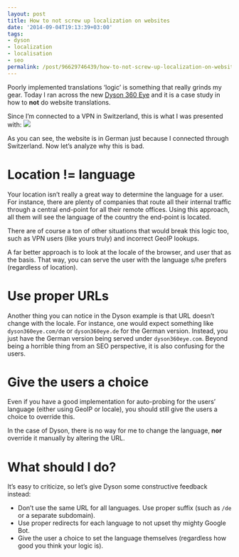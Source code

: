 ```yaml
---
layout: post
title: How to not screw up localization on websites
date: '2014-09-04T19:13:39+03:00'
tags:
- dyson
- localization
- localisation
- seo
permalink: /post/96629746439/how-to-not-screw-up-localization-on-websites
---
```

Poorly implemented translations ‘logic’ is something that really grinds my gear. Today I ran across the new [Dyson 360 Eye](http://www.dyson360eye.com/) and it is a case study in how to **not** do website translations.

Since I’m connected to a VPN in Switzerland, this is what I was presented with: ![](http://78.media.tumblr.com/8da97159c0883b608ed4befc503c38d2/tumblr_inline_nbdymqMeeW1skxjxc.png)

As you can see, the website is in German just because I connected through Switzerland. Now let’s analyze why this is bad.

Location != language
====================

Your location isn’t really a great way to determine the language for a user. For instance, there are plenty of companies that route all their internal traffic through a central end-point for all their remote offices. Using this approach, all them will see the language of the country the end-point is located.

There are of course a ton of other situations that would break this logic too, such as VPN users (like yours truly) and incorrect GeoIP lookups.

A far better approach is to look at the locale of the browser, and user that as the basis. That way, you can serve the user with the language s/he prefers (regardless of location).

Use proper URLs
===============

Another thing you can notice in the Dyson example is that URL doesn’t change with the locale. For instance, one would expect something like `dyson360eye.com/de` or `dyson360eye.de` for the German version. Instead, you just have the German version being served under `dyson360eye.com`. Beyond being a horrible thing from an SEO perspective, it is also confusing for the users.

Give the users a choice
=======================

Even if you have a good implementation for auto-probing for the users’ language (either using GeoIP or locale), you should still give the users a choice to override this.

In the case of Dyson, there is no way for me to change the language, **nor** override it manually by altering the URL.

What should I do?
=================

It’s easy to criticize, so let’s give Dyson some constructive feedback instead:

*   Don’t use the same URL for all languages. Use proper suffix (such as `/de` or a separate subdomain).
*   Use proper redirects for each language to not upset thy mighty Google Bot.
*   Give the user a choice to set the language themselves (regardless how good you think your logic is).
